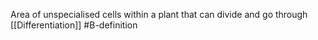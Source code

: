 Area of unspecialised cells within a plant that can divide and go through [[Differentiation]]
#B-definition 